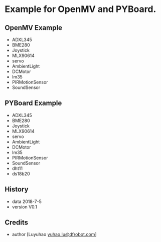 # Example for OpenMV and PYBoard.

## OpenMV Example

* ADXL345
* BME280
* Joystick
* MLX90614
* servo
* AmbientLight
* DCMotor
* lm35
* PIRMotionSensor
* SoundSensor



## PYBoard Example

* ADXL345
* BME280
* Joystick
* MLX90614
* servo
* AmbientLight
* DCMotor
* lm35
* PIRMotionSensor
* SoundSensor
* dht11
* ds18b20


## History

- data 2018-7-5
- version V0.1


## Credits

- author [Luyuhao  <yuhao.lu@dfrobot.com>]
